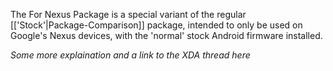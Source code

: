 The For Nexus Package is a special variant of the regular [['Stock'|Package-Comparison]] package, intended to only be used on Google's Nexus devices, with the 'normal' stock Android firmware installed.

_Some more explaination and a link to the XDA thread here_